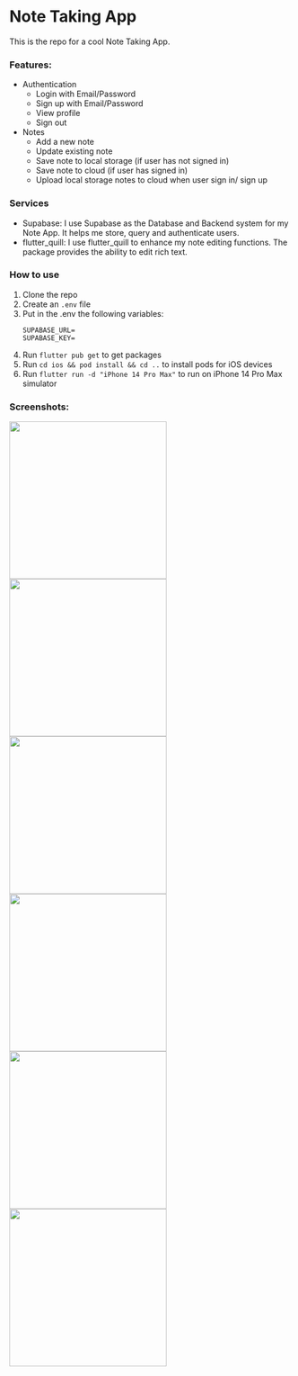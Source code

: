# Note Taking App

This is the repo for a cool Note Taking App.
### Features:
- Authentication
  - Login with Email/Password
  - Sign up with Email/Password
  - View profile
  - Sign out
- Notes
  - Add a new note
  - Update existing note
  - Save note to local storage (if user has not signed in)
  - Save note to cloud (if user has signed in)
  - Upload local storage notes to cloud when user sign in/ sign up

### Services
- Supabase: I use Supabase as the Database and Backend system for my Note App. It helps me store, query and authenticate users.
- flutter_quill: I use flutter_quill to enhance my note editing functions. The package provides the ability to edit rich text.

### How to use
1. Clone the repo
2. Create an ```.env``` file
3. Put in the .env the following variables:
   ```
   SUPABASE_URL=
   SUPABASE_KEY=
   ```
5. Run ```flutter pub get``` to get packages
6. Run ```cd ios && pod install && cd ..``` to install pods for iOS devices
7. Run ```flutter run -d "iPhone 14 Pro Max"``` to run on iPhone 14 Pro Max simulator

### Screenshots:
<img src="https://github.com/binhnt010896/note-taking-app/assets/110758393/8ee49b2e-7338-43c2-b913-fbe6e27c0a77" width="280">
<img src="https://github.com/binhnt010896/note-taking-app/assets/110758393/4666b848-3e35-4e4c-a2be-93d9a039563a" width="280">
<img src="https://github.com/binhnt010896/note-taking-app/assets/110758393/0e1b358d-8509-444f-a202-952eab38c119" width="280">
<img src="https://github.com/binhnt010896/note-taking-app/assets/110758393/078fbcd6-3836-4e41-b86c-952fcefd3779" width="280">
<img src="https://github.com/binhnt010896/note-taking-app/assets/110758393/1ec68f40-ad16-4b8f-aa93-75f83e331414" width="280">
<img src="https://github.com/binhnt010896/note-taking-app/assets/110758393/fee06dbd-4994-401e-bc49-5df5e7a02375" width="280">

